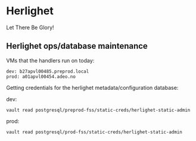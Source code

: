 # Herlighet

Let There Be Glory!


## Herlighet ops/database maintenance

VMs that the handlers run on today:

```
dev: b27apvl00485.preprod.local
prod: a01apvl00454.adeo.no
```

Getting credentials for the herlighet metadata/configuration database:

dev:
```
vault read postgresql/preprod-fss/static-creds/herlighet-static-admin
```

prod:
```
vault read postgresql/prod-fss/static-creds/herlighet-static-admin
```
